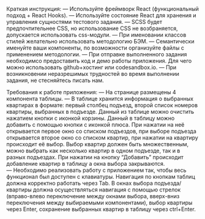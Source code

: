 Краткая инструкция:
—  Используйте фреймворк React (функциональный подход + React Hooks).
—  Используйте состояние React для хранения и управления сущностями тестового задания.
—  SCSS будет предпочтительнее CSS, но использование CSS не возбраняется, допускается использовать css-модули.
—  При именовании классов стилей желательно использовать методологию БЭМ.
—  Семантически именуйте ваши компоненты, по возможности организуйте файлы с применением методологии.
—  При отправке выполненного задания необходимсо предоставить код и демо работы приложения. 
Для чего можно использовать github+хостинг или codesandbox.io.
—  При возникновении неразрешимых трудностей во время выполнении задания, не стесняйтесь писать нам.

Требования к работе приложения:
—  На странице размещены 4 компонента таблицы. 
—  В таблице хранится информация о выбранных квартирах в формате: первый столбец подъезд, второй список номеров квартиры, выбранных в подъезде. 
Данный из таблице можно очистить нажатием кнопки с иконкой корзины.
Данный в таблицу можно добавить с помощью кнопки с иконкой плюса. При нажатии на неё открывается первое окно со списком подъездов, 
при выборе подъезда открывается второе окно со списком квартир, при нажатии на квартиру происходит её выбор. Выбор квартир должен быть
 множественным, можно выбрать как несколько квартир в одном подъезде, так и в разных подъездах. При нажатии на кнопку “Добавить” 
происходит добавление квартир в таблицу а окна выбора закрываются.  
—  Необходимо реализовать работу с приложением так, чтобы весь функционал был доступен с клавиатуры. Навигация по кнопкам таблиц должна 
корректно работать через Tab. В окнах выбора подъезда/квартиры должна осуществляться навигация с помощью стрелок (вправо-влево переключение между окнами выбора, вверх-вниз переключения между выбираемыми компонентами), выбор квартиры через Enter, сохранение выбранных квартир в таблицу через ctrl+Enter.
